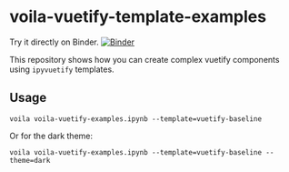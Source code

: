 # voila-vuetify-template-examples
Try it directly on Binder.
[![Binder](https://mybinder.org/badge_logo.svg)](https://mybinder.org/v2/gh/seidlr/voila-vuetify-template-examples/master?urlpath=voila%2Frender%2Fvoila-vuetify-examples.ipynb)

This repository shows how you can create complex vuetify components using `ipyvuetify` templates.

## Usage

```
voila voila-vuetify-examples.ipynb --template=vuetify-baseline
```

Or for the dark theme:

```
voila voila-vuetify-examples.ipynb --template=vuetify-baseline --theme=dark
```

